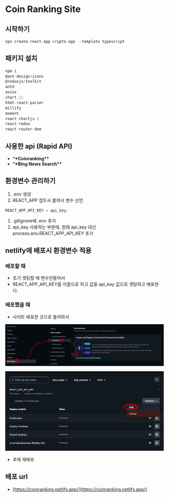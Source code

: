 # Coin Ranking Site

## 시작하기

```jsx
npx create-react-app crypto-app --template typescript
```

## 패키지 설치

```jsx
npm i
@ant-design/icons
@reduxjs/toolkit
antd
axios
chart.js
html-react-parser
millify
moment
react-chartjs-2
react-redux
react-router-dom
```

## 사용한 api (Rapid API)

- \***\*Coinranking\*\***
- \***\*Bing News Search\*\***

## 환경변수 관리하기

1. .env 생성
2. REACT_APP 접두사 붙여서 변수 선언

```jsx
REACT_APP_API_KEY = api_key;
```

1. .gitignore에 .env 추가
2. api_key 사용하는 부분에, 원래 api_key 대신 process.env.REACT_APP_API_KEY 추가

## netlify에 배포시 환경변수 적용

### 배포할 때

- 초기 셋팅할 때 변수만들어서
- REACT_APP_API_KEY를 이름으로 하고 값을 api_key 값으로 셋팅하고 배포한다.

### 배포했을 때

- 사이트 배포한 곳으로 들어와서

![01](img/01.png)

![02](img/02.png)

- 후에 재배포

## 배포 url

- [https://coinranking.netlify.app/](https://coinranking.netlify.app/)
